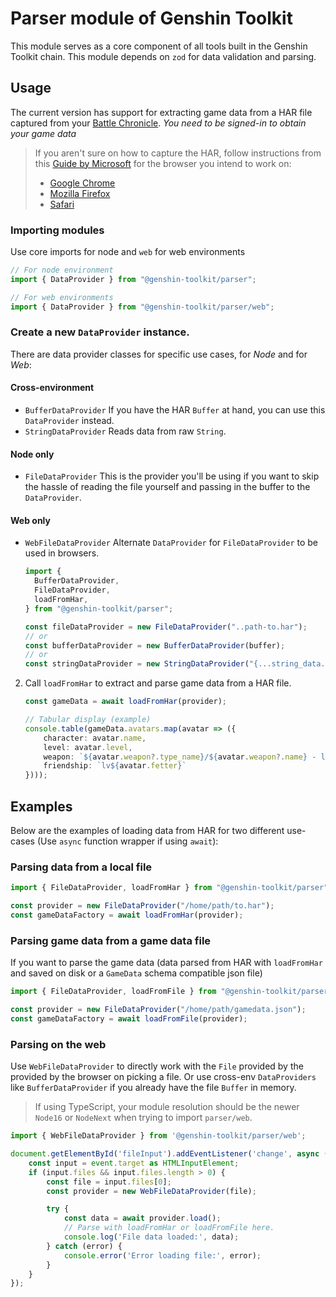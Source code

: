 # Parser module of Genshin Toolkit

This module serves as a core component of all tools built in the Genshin Toolkit chain. This module depends on `zod` for data validation and parsing.

## Usage

The current version has support for extracting game data from a HAR file captured from your [Battle Chronicle](https://act.hoyolab.com/app/community-game-records-sea/index.html). _You need to be signed-in to obtain your game data_

> If you aren't sure on how to capture the HAR, follow instructions from this [Guide by Microsoft](https://learn.microsoft.com/en-us/azure/azure-web-pubsub/howto-troubleshoot-network-trace) for the browser you intend to work on:
>
> - [Google Chrome](https://learn.microsoft.com/en-us/azure/azure-web-pubsub/howto-troubleshoot-network-trace#google-chrome)
> - [Mozilla Firefox](https://learn.microsoft.com/en-us/azure/azure-web-pubsub/howto-troubleshoot-network-trace#mozilla-firefox)
> - [Safari](https://learn.microsoft.com/en-us/azure/azure-web-pubsub/howto-troubleshoot-network-trace#safari)

### Importing modules

Use core imports for node and `web` for web environments

```ts
// For node environment
import { DataProvider } from "@genshin-toolkit/parser";

// For web environments
import { DataProvider } from "@genshin-toolkit/parser/web";
```

### Create a new `DataProvider` instance.

There are data provider classes for specific use cases, for *Node* and for *Web*:

#### Cross-environment
- `BufferDataProvider` If you have the HAR `Buffer` at hand, you can use this `DataProvider` instead.
- `StringDataProvider` Reads data from raw `String`.

#### Node only
- `FileDataProvider` This is the provider you'll be using if you want to skip the hassle of reading the file yourself and passing in the buffer to the `DataProvider`.

#### Web only
- `WebFileDataProvider` Alternate `DataProvider` for `FileDataProvider` to be used in browsers.

  ```ts
  import {
    BufferDataProvider,
    FileDataProvider,
    loadFromHar,
  } from "@genshin-toolkit/parser";

  const fileDataProvider = new FileDataProvider("..path-to.har");
  // or
  const bufferDataProvider = new BufferDataProvider(buffer);
  // or
  const stringDataProvider = new StringDataProvider("{...string_data...}");
  ```

2. Call `loadFromHar` to extract and parse game data from a HAR file.

    ```ts
    const gameData = await loadFromHar(provider);
    
    // Tabular display (example)
    console.table(gameData.avatars.map(avatar => ({
        character: avatar.name,
        level: avatar.level,
        weapon: `${avatar.weapon?.type_name}/${avatar.weapon?.name} - lv${avatar.weapon?.level}`,
        friendship: `lv${avatar.fetter}`
    })));
    ```

## Examples

Below are the examples of loading data from HAR for two different use-cases (Use `async` function wrapper if using `await`):

### Parsing data from a local file

```ts
import { FileDataProvider, loadFromHar } from "@genshin-toolkit/parser";

const provider = new FileDataProvider("/home/path/to.har");
const gameDataFactory = await loadFromHar(provider);
```

### Parsing game data from a game data file

If you want to parse the game data (data parsed from HAR with `loadFromHar` and saved on disk or a `GameData` schema compatible json file)

```ts
import { FileDataProvider, loadFromFile } from "@genshin-toolkit/parser";

const provider = new FileDataProvider("/home/path/gamedata.json");
const gameDataFactory = await loadFromFile(provider);
```

### Parsing on the web

Use `WebFileDataProvider` to directly work with the `File` provided by the provided by the browser on picking a file. Or use cross-env `DataProviders` like `BufferDataProvider` if you already have the file `Buffer` in memory.

> If using TypeScript, your module resolution should be the newer `Node16` or `NodeNext` when trying to import `parser/web`.

```ts
import { WebFileDataProvider } from '@genshin-toolkit/parser/web';

document.getElementById('fileInput').addEventListener('change', async (event) => {
    const input = event.target as HTMLInputElement;
    if (input.files && input.files.length > 0) {
        const file = input.files[0];
        const provider = new WebFileDataProvider(file);

        try {
            const data = await provider.load();
            // Parse with loadFromHar or loadFromFile here.
            console.log('File data loaded:', data);
        } catch (error) {
            console.error('Error loading file:', error);
        }
    }
});
```
